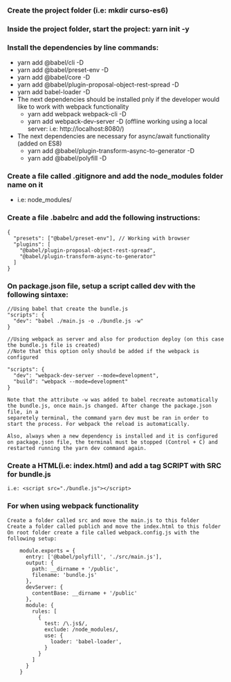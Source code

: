 ### Create the project folder (i.e: mkdir curso-es6)

### Inside the project folder, start the project: yarn init -y

### Install the dependencies by line commands:

- yarn add @babel/cli -D
- yarn add @babel/preset-env -D
- yarn add @babel/core -D
- yarn add @babel/plugin-proposal-object-rest-spread -D
- yarn add babel-loader -D
- The next dependencies should be installed pnly if the developer would like to work with webpack functionality
  - yarn add webpack webpack-cli -D
  - yarn add webpack-dev-server -D (offline working using a local server: i.e: http://localhost:8080/)
- The next dependencies are necessary for async/await functionality (added on ES8)
  - yarn add @babel/plugin-transform-async-to-generator -D
  - yarn add @babel/polyfill -D

### Create a file called .gitignore and add the node_modules folder name on it

- i.e: node_modules/

### Create a file .babelrc and add the following instructions:

    {
      "presets": ["@babel/preset-env"], // Working with browser
      "plugins": [
        "@babel/plugin-proposal-object-rest-spread",
        "@babel/plugin-transform-async-to-generator"
      ]
    }

### On package.json file, setup a script called dev with the following sintaxe:

    //Using babel that create the bundle.js
    "scripts": {
      "dev": "babel ./main.js -o ./bundle.js -w"
    }

    //Using webpack as server and also for production deploy (on this case the bundle.js file is created)
    //Note that this option only should be added if the webpack is configured

    "scripts": {
      "dev": "webpack-dev-server --mode=development",
      "build": "webpack --mode=development"
    }

    Note that the attribute -w was added to babel recreate automatically the bundle.js, once main.js changed. After change the package.json file, in a
    separetely terminal, the command yarn dev must be ran in order to start the process. For webpack the reload is automatically.

    Also, always when a new dependency is installed and it is configured on package.json file, the terminal must be stopped (Control + C) and restarted running the yarn dev command again.

### Create a HTML(i.e: index.html) and add a tag SCRIPT with SRC for bundle.js

    i.e: <script src="./bundle.js"></script>

### For when using webpack functionality

    Create a folder called src and move the main.js to this folder
    Create a folder called publich and move the index.html to this folder
    On root folder create a file called webpack.config.js with the following setup:
    
        module.exports = {
          entry: ['@babel/polyfill', './src/main.js'],
          output: {
            path: __dirname + '/public',
            filename: 'bundle.js'
          },
          devServer: {
            contentBase: __dirname + '/public'
          },
          module: {
            rules: [
              {
                test: /\.js$/,
                exclude: /node_modules/,
                use: {
                  loader: 'babel-loader',
                }
              }
            ]
          }
        }
